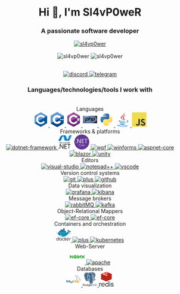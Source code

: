 <h1 align="center">Hi 👋, I'm Sl4vP0weR</h1>
<h3 align="center">A passionate software developer</h3>

<!-- <p align="center"> <img src="https://komarev.com/ghpvc/?username=sl4vp0wer&label=Views&color=ff8800&style=flat-square" alt="sl4vp0wer" /> </p> -->

<p align="center"> <a href="https://github.com/ryo-ma/github-profile-trophy"><img src="https://github-profile-trophy.vercel.app/?username=sl4vp0wer" alt="sl4vp0wer" /></a> </p>

<p align="center">
  <img align="center" src="https://github-readme-stats.vercel.app/api?username=sl4vp0wer&show_icons=true&theme=radical" alt="sl4vp0wer" />
  <img align="center" src="https://github-readme-stats.vercel.app/api/top-langs?username=sl4vp0wer&langs_count=10&show_icons=true&theme=radical&layout=compact" alt="sl4vp0wer" />
</p>

<p align="center">
  <br />
  <a href="https://discordapp.com/users/593054853228396545/" target="_blank" rel="noreferrer"> 
    <img src="https://user-images.githubusercontent.com/42337892/193638985-ff6c559d-c8b1-4ad6-8e85-dbc228eafa1d.png" alt="discord" width="40" height="40"/>
  </a>
  <a href="https://t.me/sl4vp0wer" target="_blank" rel="noreferrer">
    <img src="https://user-images.githubusercontent.com/42337892/193600956-2ded586e-18eb-45d5-8c72-afb779e0f696.png" alt="telegram" width="40" height="40"/>
  </a>
</p>

<h3 align="center">Languages/technologies/tools I work with</h3>

<p align="center">
  <br />
  Languages
  <br />

  <a href="https://www.cprogramming.com/" target="_blank" rel="noreferrer"> 
    <img src="https://raw.githubusercontent.com/devicons/devicon/master/icons/c/c-original.svg" alt="c" width="40" height="40"/> 
  </a>
  <a href="https://www.w3schools.com/cpp/" target="_blank" rel="noreferrer"> 
    <img src="https://raw.githubusercontent.com/devicons/devicon/master/icons/cplusplus/cplusplus-original.svg" alt="cplusplus" width="40" height="40"/> 
  </a> 
  <a href="https://www.w3schools.com/cs/" target="_blank" rel="noreferrer"> 
    <img src="https://raw.githubusercontent.com/devicons/devicon/master/icons/csharp/csharp-original.svg" alt="csharp" width="40" height="40"/> 
  </a> 
  <a href="https://www.php.net" target="_blank" rel="noreferrer">
    <img src="https://raw.githubusercontent.com/devicons/devicon/master/icons/php/php-original.svg" alt="php" width="40" height="40"/>
  </a>
  <a href="https://www.python.org" target="_blank" rel="noreferrer">
    <img src="https://raw.githubusercontent.com/devicons/devicon/master/icons/python/python-original.svg" alt="python" width="40" height="40"/>
  </a>
  <a href="https://www.java.com" target="_blank" rel="noreferrer">
    <img src="https://raw.githubusercontent.com/devicons/devicon/master/icons/java/java-original.svg" alt="java" width="40" height="40"/>
  </a>
  <a href="https://developer.mozilla.org/en-US/docs/Web/JavaScript" target="_blank" rel="noreferrer">
    <img src="https://raw.githubusercontent.com/devicons/devicon/master/icons/javascript/javascript-original.svg" alt="javascript" width="40" height="40"/>
  </a>

  <br />
  Frameworks & platforms
  <br />

  <a href="https://dotnet.microsoft.com/" target="_blank" rel="noreferrer">
    <img src="https://user-images.githubusercontent.com/42337892/193646971-70d8bfc0-c8d9-49bf-a416-30ac5fa850b9.png" alt="dotnet-framework" width="40" height="40"/>
    <img src="https://raw.githubusercontent.com/devicons/devicon/master/icons/dot-net/dot-net-original-wordmark.svg" alt="winforms" width="40" height="40"/>
    <img src="https://raw.githubusercontent.com/devicons/devicon/master/icons/dotnetcore/dotnetcore-original.svg" alt="dotnet-core" width="40" height="40"/>
  </a>
  <a href="https://github.com/dotnet/wpf" target="_blank" rel="noreferrer">
    <img src="https://user-images.githubusercontent.com/42337892/193646492-e14ecb72-644e-4c1d-99d6-ace9c656fb36.png" alt="wpf" width="40" height="40"/>
  </a>
  <a href="https://github.com/dotnet/winforms" target="_blank" rel="noreferrer">
    <img src="https://user-images.githubusercontent.com/42337892/193652930-7157d82a-d1b3-4b12-9dbc-e86f192690c1.png" alt="winforms" width="40" height="40"/>
  </a>

  <a href="https://github.com/dotnet/aspnetcore" target="_blank" rel="noreferrer">
    <img src="https://user-images.githubusercontent.com/42337892/193629695-ffbf8789-e211-4d52-9fdb-3160d8430b36.png" alt="aspnet-core" width="40" height="40"/>
  </a>
  <a href="https://blazor.net" target="_blank" rel="noreferrer">
    <img src="https://user-images.githubusercontent.com/42337892/193645415-48d5bd3d-d6f0-4f04-a06a-d33e971a3724.png" alt="blazor" width="40" height="40"/>
  </a>

  <a href="https://unity.com/" target="_blank" rel="noreferrer">
    <img src="https://www.vectorlogo.zone/logos/unity3d/unity3d-icon.svg" alt="unity" width="40" height="40"/>
  </a>

  <br />
  Editors
  <br />

  <a href="https://visualstudio.microsoft.com/" target="_blank" rel="noreferrer">
    <img src="https://user-images.githubusercontent.com/42337892/193614672-07227b86-dbb5-43ee-b156-440864f49da5.png" alt="visual-studio" width="40" height="40"/>
  </a>
  <a href="https://notepad-plus-plus.org/" target="_blank" rel="noreferrer">
    <img src="https://user-images.githubusercontent.com/42337892/193618656-18d871a7-b8a7-49d3-8d6a-9c0967b95061.png" alt="notepad++" width="50" height="40"/>
  </a>
  <a href="https://code.visualstudio.com/" target="_blank" rel="noreferrer">
    <img src="https://user-images.githubusercontent.com/42337892/193619800-1f67a795-cf78-43f7-a2ef-947b03ed0bf3.png" alt="vscode" width="40" height="40"/>
  </a>

  <br />
  Version control systems
  <br />

  <a href="https://git-scm.com/" target="_blank" rel="noreferrer">
    <img src="https://www.vectorlogo.zone/logos/git-scm/git-scm-icon.svg" alt="git" width="40" height="40"/>
    <img src="https://user-images.githubusercontent.com/42337892/193624325-dcc570dc-00cf-403b-a443-a7fd9ea015d7.png" alt="plus" width="40" height="40"/>
  </a>
  <a href="https://github.com/" target="_blank" rel="noreferrer">
    <img src="https://github.githubassets.com/images/modules/logos_page/GitHub-Mark.png" alt="github" width="40" height="40"/>
  </a>

  <br />
  Data visualization
  <br />

  <a href="https://grafana.com" target="_blank" rel="noreferrer">
    <img src="https://www.vectorlogo.zone/logos/grafana/grafana-icon.svg" alt="grafana" width="40" height="40"/>
  </a>
  <a href="https://www.elastic.co/kibana" target="_blank" rel="noreferrer">
    <img src="https://www.vectorlogo.zone/logos/elasticco_kibana/elasticco_kibana-icon.svg" alt="kibana" width="40" height="40"/>
  </a>

  <br />
  Message brokers
  <br />

  <a href="https://www.rabbitmq.com" target="_blank" rel="noreferrer">
    <img src="https://www.vectorlogo.zone/logos/rabbitmq/rabbitmq-icon.svg" alt="rabbitMQ" width="40" height="40"/>
  </a>
  <a href="https://kafka.apache.org/" target="_blank" rel="noreferrer">
    <img src="https://www.vectorlogo.zone/logos/apache_kafka/apache_kafka-icon.svg" alt="kafka" width="40" height="40"/>
  </a>

  <br />
  Object-Relational Mappers
  <br />

  <a href="https://github.com/dotnet/efcore" target="_blank" rel="noreferrer">
    <img src="https://user-images.githubusercontent.com/42337892/193642892-fcb532dc-dd40-4cc5-afd7-8d191a5f2929.png" alt="ef-core" width="40" height="40"/>
  </a>
  <a href="https://github.com/DapperLib/Dapper" target="_blank" rel="noreferrer">
    <img src="https://user-images.githubusercontent.com/42337892/193643186-ec9fefcf-82cf-40c7-80b4-1c89eb434517.png" alt="ef-core" width="80" height="40"/>
  </a>

  <br />
  Containers and orchestration
  <br />

  <a href="https://www.docker.com/" target="_blank" rel="noreferrer">
    <img src="https://raw.githubusercontent.com/devicons/devicon/master/icons/docker/docker-original-wordmark.svg" alt="docker" width="40" height="40"/>
    <img src="https://user-images.githubusercontent.com/42337892/193624325-dcc570dc-00cf-403b-a443-a7fd9ea015d7.png" alt="plus" width="40" height="40"/>
  </a>
  <a href="https://kubernetes.io" target="_blank" rel="noreferrer">
    <img src="https://www.vectorlogo.zone/logos/kubernetes/kubernetes-icon.svg" alt="kubernetes" width="40" height="40"/>
  </a>

  <br />
  Web-Server
  <br />

  <a href="https://www.nginx.com" target="_blank" rel="noreferrer">
    <img src="https://raw.githubusercontent.com/devicons/devicon/master/icons/nginx/nginx-original.svg" alt="nginx" width="40" height="40"/>
  </a>
  <a href="https://www.apachefriends.org/" target="_blank" rel="noreferrer">
    <img src="https://user-images.githubusercontent.com/42337892/193644684-58797b86-08a8-4c30-b277-6978684cb173.png" alt="apache" width="40" height="40"/>
  </a>

  <br />
  Databases
  <br />

  <a href="https://www.mysql.com/" target="_blank" rel="noreferrer">
    <img src="https://raw.githubusercontent.com/devicons/devicon/master/icons/mysql/mysql-original-wordmark.svg" alt="mysql" width="40" height="40"/>
  </a>
  <a href="https://www.postgresql.org" target="_blank" rel="noreferrer">
    <img src="https://raw.githubusercontent.com/devicons/devicon/master/icons/postgresql/postgresql-original-wordmark.svg" alt="postgresql" width="40" height="40"/>
  </a>
  <a href="https://redis.io" target="_blank" rel="noreferrer">
    <img src="https://raw.githubusercontent.com/devicons/devicon/master/icons/redis/redis-original-wordmark.svg" alt="redis" width="40" height="40"/>
  </a> 
</p>
